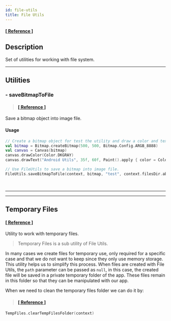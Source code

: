 ```yaml
---
id: file-utils
title: File Utils
---
```


#### <a href="../reference/-android%20-utils/com.jeovanimartinez.androidutils.filesystem/-file-utils/index.html" target="_blank"><b>[ Reference ]</b></a>

## Description

Set of utilities for working with file system.

---

## Utilities

### - saveBitmapToFile

> #### <a href="../reference/-android%20-utils/com.jeovanimartinez.androidutils.filesystem/-file-utils/save-bitmap-to-file.html" target="_blank"><b>[ Reference ]</b></a>

Save a bitmap object into image file.

#### Usage

```kotlin {8}
// Create a bitmap object for test the utility and draw a color and text on it.
val bitmap = Bitmap.createBitmap(500, 500, Bitmap.Config.ARGB_8888)
val canvas = Canvas(bitmap)
canvas.drawColor(Color.DKGRAY)
canvas.drawText("Android Utils", 35f, 60f, Paint().apply { color = Color.WHITE; textSize = 50f; isAntiAlias = true })

// Use FileUtils to save a bitmap into image file.
FileUtils.saveBitmapToFile(context, bitmap, "test", context.filesDir.absolutePath, Bitmap.CompressFormat.PNG, 100)
```

<br/>

---
---

## Temporary Files

#### <a href="../reference/-android%20-utils/com.jeovanimartinez.androidutils.filesystem/-temp-files/index.html" target="_blank"><b>[ Reference ]</b></a>

Utility to work with temporary files.

> Temporary Files is a sub utility of File Utils.

In many cases we create files for temporary use, only required for a specific case and that we do not want to keep since they only use memory storage.
This utility helps us to simplify this process. When files are created with File Utils, the `path` parameter can be passed as `null`, in this case, the 
created file will be saved in a private temporary folder of the app. These files remain in this folder so that they can be manipulated with our app.

When we need to clean the temporary files folder we can do it by:

> #### <a href="../reference/-android%20-utils/com.jeovanimartinez.androidutils.filesystem/-temp-files/clear-temp-files-folder.html" target="_blank"><b>[ Reference ]</b></a>

```kotlin
TempFiles.clearTempFilesFolder(context)
```
